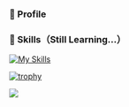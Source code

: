 ### 👀 Profile

### 🚀 Skills（Still Learning...）
[![My Skills](https://skillicons.dev/icons?i=html,css,js,ruby,rails,git,github,neovim)](https://skillicons.dev)

[![trophy](https://github-profile-trophy.vercel.app/?username=haganenoubik&theme=nord)](https://github.com/haganenoubik/github-profile-trophy)

![](https://komarev.com/ghpvc/?username=haganenoubik&style=flat-square&color=red)

<!--
**haganenoubik/haganenoubik** is a ✨ _special_ ✨ repository because its `README.md` (this file) appears on your GitHub profile.

Here are some ideas to get you started:

- 🔭 I’m currently working on ...
- 🌱 I’m currently learning ...
- 👯 I’m looking to collaborate on ...
- 🤔 I’m looking for help with ...
- 💬 Ask me about ...
- 📫 How to reach me: ...
- 😄 Pronouns: ...
- ⚡ Fun fact: ...
-->
